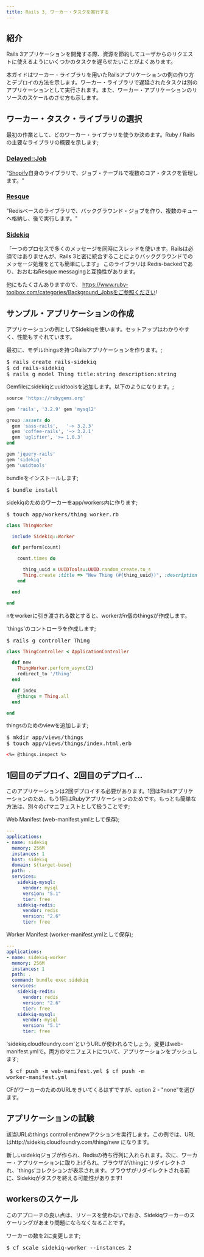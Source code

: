 ```yaml
---
title: Rails 3, ワーカー・タスクを実行する
---
```


## <a id='intro'></a>紹介 ##

Rails 3アプリケーションを開発する際、資源を節約してユーザからのリクエストに使えるようにいくつかのタスクを遅らせたいことがよくあります。

本ガイドはワーカー・ライブラリを用いたRailsアプリケーションの例の作り方とデプロイの方法を示します。ワーカー・ライブラリで遅延されたタスクは別のアプリケーションとして実行されます。また、ワーカー・アプリケーションのリソースのスケールのさせ方も示します。

## <a id='worker-libs'></a>ワーカー・タスク・ライブラリの選択 ##

最初の作業として、どのワーカー・ライブラリを使うか決めます。Ruby / Railsの主要なライブラリの概要を示します;

### [Delayed::Job](https://github.com/collectiveidea/delayed_job) ###

"[Shopify](http://www.shopify.com/)自身のライブラリで、ジョブ・テーブルで複数のコア・タスクを管理します。"

### [Resque](https://github.com/defunkt/resque) ###

"Redisベースのライブラリで、バックグラウンド・ジョブを作り、複数のキューへ格納し、後で実行します。"

### [Sidekiq](https://github.com/mperham/sidekiq) ###

「一つのプロセスで多くのメッセージを同時にスレッドを使います。Railsは必須ではありませんが、Rails
3と密に統合することによりバックグラウンドでのメッセージ処理をとても簡単にします」 このライブラリは
Redis-backedであり、おおむねResque messagingと互換性があります。

他にもたくさんありますので、 https://www.ruby-toolbox.com/categories/Background_Jobsをご参照ください!

## <a id='example-app'></a> サンプル・アプリケーションの作成 ##

アプリケーションの例としてSidekiqを使います。セットアップはわかりやすく、性能もすぐれています。

最初に、モデルthingsを持つRailsアプリケーションを作ります。;

<pre class="terminal">
$ rails create rails-sidekiq
$ cd rails-sidekiq
$ rails g model Thing title:string description:string </pre>

Gemfileにsidekiqとuuidtoolsを追加します。以下のようになります。;

~~~ruby
source 'https://rubygems.org'

gem 'rails', '3.2.9' gem 'mysql2'

group :assets do
  gem 'sass-rails',   '~> 3.2.3'
  gem 'coffee-rails', '~> 3.2.1'
  gem 'uglifier', '>= 1.0.3'
end

gem 'jquery-rails'
gem 'sidekiq'
gem 'uuidtools'
~~~

bundleをインストールします;

<pre class="terminal">
$ bundle install
</pre>

sidekiqのためのワーカーをapp/workers内に作ります;

<pre class="terminal">
$ touch app/workers/thing_worker.rb
</pre>

~~~ruby
class ThingWorker

  include Sidekiq::Worker

  def perform(count)

    count.times do

      thing_uuid = UUIDTools::UUID.random_create.to_s
      Thing.create :title => "New Thing (#{thing_uuid})", :description => "This is the description for thing #{thing_uuid}"
    end

  end

end
~~~

nをworkerに引き渡される数とすると、workerがn個のthingsが作成します。

'things'のコントローラを作成します;

<pre class="terminal">
$ rails g controller Thing
</pre>

~~~ruby
class ThingController < ApplicationController

  def new
    ThingWorker.perform_async(2)
    redirect_to '/thing'
  end

  def index
    @things = Thing.all
  end

end
~~~

thingsのためのviewを追加します;

<pre class="terminal">
$ mkdir app/views/things
$ touch app/views/things/index.html.erb
</pre>

~~~html
<%= @things.inspect %>
~~~

## <a id='deploy'></a>1回目のデプロイ、2回目のデプロイ…  ##

このアプリケーションは2回デプロイする必要があります。1回はRailsアプリケーションのため、もう1回はRubyアプリケーションのためです。もっとも簡単な方法は、別々のcfマニフェストとして扱うことです;

Web Manifest (web-manifest.ymlとして保存);

~~~yaml
---
applications:
- name: sidekiq
  memory: 256M
  instances: 1
  host: sidekiq
  domain: ${target-base}
  path: .
  services:
    sidekiq-mysql:
      vendor: mysql
      version: "5.1"
      tier: free
    sidekiq-redis:
      vendor: redis
      version: "2.6"
      tier: free
~~~

Worker Manifest (worker-manifest.ymlとして保存);

~~~yaml
---
applications:
- name: sidekiq-worker
  memory: 256M
  instances: 1
  path: .
  command: bundle exec sidekiq
  services:
    sidekiq-redis:
      vendor: redis
      version: "2.6"
      tier: free
    sidekiq-mysql:
      vendor: mysql
      version: "5.1"
      tier: free
~~~

'sidekiq.cloudfoundry.com'というURLが使われるでしょう。変更はweb-manifest.ymlで。両方のマニフェストについて、アプリケーションをプッシュします;

<pre class="terminal"> $ cf push -m web-manifest.yml $ cf push -m
worker-manifest.yml </pre>

CFがワーカーのためのURLをきいてくるはずですが、option 2 - "none"を選びます。

## <a id='test'></a>アプリケーションの試験 ##

該当URLのthings controllerのnewアクションを実行します。この例では、URLはhttp://sidekiq.cloudfoundry.com/thing/new になります。

新しいsidekiqジョブが作られ、Redisの待ち行列に入れられます。次に、ワーカー・アプリケーションに取り上げられ、ブラウザが/thingにリダイレクトされ、'things'コレクションが表示されます。ブラウザがリダイレクトされる前に、Sidekiqがタスクを終える可能性があります!

## <a id='test'></a>workersのスケール ##

このアプローチの良い点は、リソースを使わないでおき、Sidekiqワーカーのスケーリングがあまり問題にならなくなることです。

ワーカーの数を2に変更します;

<pre class="terminal">
$ cf scale sidekiq-worker --instances 2
</pre>

